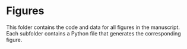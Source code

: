 # Figures
This folder contains the code and data for all figures in the manuscript. Each subfolder contains a Python file that generates the corresponding figure.